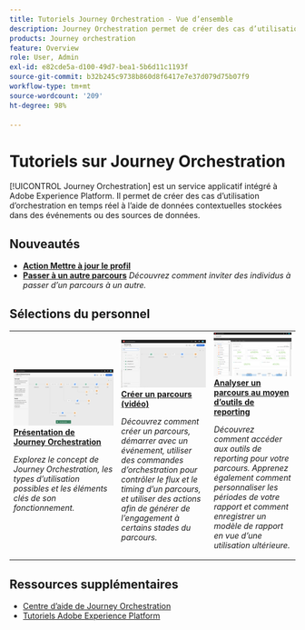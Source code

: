```yaml
---
title: Tutoriels Journey Orchestration - Vue d’ensemble
description: Journey Orchestration permet de créer des cas d’utilisation d’orchestration en temps réel à l’aide de données contextuelles stockées dans des événements ou des sources de données.
products: Journey orchestration
feature: Overview
role: User, Admin
exl-id: e82cde5a-d100-49d7-bea1-5b6d11c1193f
source-git-commit: b32b245c9738b860d8f6417e7e37d079d75b07f9
workflow-type: tm+mt
source-wordcount: '209'
ht-degree: 98%

---
```


# Tutoriels sur Journey Orchestration

[!UICONTROL Journey Orchestration] est un service applicatif intégré à Adobe Experience Platform. Il permet de créer des cas d’utilisation d’orchestration en temps réel à l’aide de données contextuelles stockées dans des événements ou des sources de données.

<div id="whats-new-section">

## Nouveautés

* **[Action Mettre à jour le profil](/help/building-a-journey/update-profile-action.md)**
* **[Passer à un autre parcours](/help/building-a-journey/jumping-to-another-journey.md)**
  *Découvrez comment inviter des individus à passer d’un parcours à un autre.*

</div>

<div id="recs-overview-body-1"></div>
<div id="recs-overview-body-2"></div>
<div id="recs-overview-body-3"></div>
<div id="recs-overview-body-4"></div>
<div id="recs-overview-body-5"></div>
<div id="recs-overview-body-6"></div>

<div id="staff-picks-section">

## Sélections du personnel

<table>
<tr>
  <td>
    <a href="./understanding-journey-orchestration.md">
      <img alt="Présentation de Journey Orchestration" src="./assets/journey-orchestration-example.png"/>
    </a>
    <div>
      <a href="./understanding-journey-orchestration.md">
    <strong>Présentation de Journey Orchestration</strong>
    </a>
    </div>
    <p>
    <em>Explorez le concept de Journey Orchestration, les types d’utilisation possibles et les éléments clés de son fonctionnement.</em>
    <p>
  </td>
  <td>
    <a href="./building-a-journey/creating-a-journey.md">
        <img alt="Créer un parcours (vidéo)" src="./assets/journey34.png"/>
    </a>
    <div>
      <a href="./building-a-journey/creating-a-journey.md">
    <strong>Créer un parcours (vidéo)</strong>
    </a>
    </div>
    <p>
    <em>Découvrez comment créer un parcours, démarrer avec un événement, utiliser des commandes d’orchestration pour contrôler le flux et le timing d’un parcours, et utiliser des actions afin de générer de lʼengagement à certains stades du parcours.</em>
    <p>
  </td>
  <td>
   <a href="./analyze-a-journey-via-reporting-tools.md">
      <img alt="Analyser un parcours au moyen d’outils de reporting" src="./assets/dynamic_report_journey_8.png" />
    </a>
    <div>
      <a href="./analyze-a-journey-via-reporting-tools.md">
    <strong>Analyser un parcours au moyen d’outils de reporting</strong>
    </a>
    </div>
    <p>
    <em>Découvrez comment accéder aux outils de reporting pour votre parcours. Apprenez également comment personnaliser les périodes de votre rapport et comment enregistrer un modèle de rapport en vue d’une utilisation ultérieure. </em>
    <p>
  </td>
</tr>
</table>

</div>

## Ressources supplémentaires

* [Centre d’aide de Journey Orchestration](https://experienceleague.adobe.com/docs/journeys/using/journey-orchestration-home.html?lang=fr)
* [Tutoriels Adobe Experience Platform](https://experienceleague.adobe.com/docs/platform-learn/tutorials/overview.html?lang=fr)
